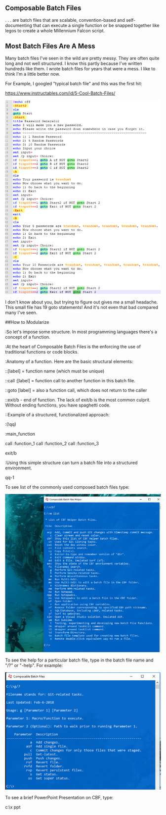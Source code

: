 ## Composable Batch Files

. . . are batch files that are scalable, convention-based and self-documenting that can 
execute a single function or be snapped together like legos to create a whole Millennium 
Falcon script.

## Most Batch Files Are A Mess

Many batch files I've seen in the wild are pretty messy. They are often quite long and not 
well structured. I know this partly because I've written hundreds like them. I wrote batch 
files for years that were a mess. I like to think I'm a little better now.

For Example, I googled "typical batch file" and this was the first hit:

https://www.instructables.com/id/5-Cool-Batch-Files/

![](19_gotos.PNG)

I don't know about you, but trying to figure out gives me a small headache. This small file 
has 19 goto statements! And it's not even that bad compared many I've seen.



##How to Modularize

:So let's impose some structure. In most programming languages there's a concept of a 
function.

:At the heart of Composable Batch Files is the enforcing the use of traditional functions
or code blocks.

:Anatomy of a function. Here are the basic structural elements:

::[label] = function name (which must be unique)

::call :[label] = function call to another function in this batch file.

::goto [label] = also a function call, which does not return to the caller

::exit/b - end of function. The lack of exit/b is the most common culprit. Without ending 
functions, you have spaghetti code.

::Example of a structured, functionalized approach:

:(!qq)

:main_function

call :function_1
call :function_2
call :function_3

exit/b

:Using this simple structure can turn a batch file into a structured environment.




qq-1


To see list of the commonly used composed batch files type:

![](cbf.png)



To see the help for a particular batch file, type in the batch file name and "/?" or "-help". 
For example:

![](help.png)



To see a brief PowerPoint Presentation on CBF, type:

c:\x ppt